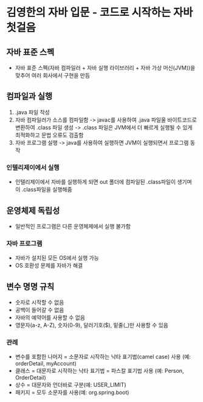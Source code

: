 # 김영한의 자바 입문 - 코드로 시작하는 자바 첫걸음

## 자바 표준 스펙
- 자바 표준 스펙(자바 컴파일러 + 자바 실행 라이브러리 + 자바 가상 머신(JVM))을 맞추어 여러 회사에서 구현을 만듬

## 컴파일과 실행
1. .java 파일 작성
2. 자바 컴파일러가 소스를 컴파일함 -> javac를 사용하여 .java 파일울 바이트코드로 변환하여 .class 파일 생성 -> .class 파일은 JVM에서 더 빠르게 실행될 수 있게 최적화하고 문법 오류도 검출함
3. 자바 프로그램 실행 -> java를 사용하여 실행하면 JVM이 실행되면서 프로그램 동작

### 인텔리제이에서 실행
- 인텔리제이에서 자바를 실행하게 되면 out 폴더에 컴파일된 .class파일이 생기며 이 .class파일을 실행해줌

## 운영체제 독립성
- 일반적인 프로그램은 다른 운영체제에서 실행 불가함

### 자바 프로그램
- 자바가 설치된 모든 OS에서 실행 가능
- OS 호환성 문제를 자바가 해결

## 변수 명명 규칙
- 숫자로 시작할 수 없음
- 공백이 들어갈 수 없음
- 자바의 예약어를 사용할 수 없음
- 영문자(a-z, A-Z), 숫자(0-9), 달러기호($), 밑줄(_)만 사용할 수 있음

### 관례
- 변수를 포함한 나머지 = 소문자로 시작하는 낙타 표기법(camel case) 사용 (예: orderDetail, myAccount)
- 클래스 = 대문자로 시작하는 낙타 표기법 = 파스칼 표기법 사용 (예: Person, OrderDetail)
- 상수 = 대문자와 언더바로 구분(예: USER_LIMIT)
- 패키지 = 모두 소문자를 사용(예: org.spring.boot)